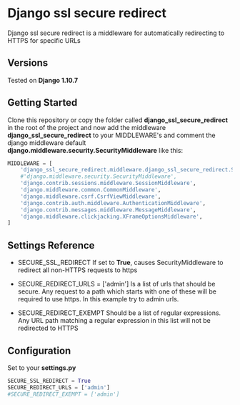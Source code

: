# Django ssl secure redirect
Django ssl secure redirect is a middleware for automatically redirecting to HTTPS for specific URLs

## Versions

Tested on **Django 1.10.7**

## Getting Started

Clone this repository or copy the folder called **django_ssl_secure_redirect** in the root of the
project and now add the middleware **django_ssl_secure_redirect** to your MIDDLEWARE's and comment
the django middleware default **django.middleware.security.SecurityMiddleware**
like this:

```python
MIDDLEWARE = [
    'django_ssl_secure_redirect.middleware.django_ssl_secure_redirect.SecurityMiddleware',
    #'django.middleware.security.SecurityMiddleware',
    'django.contrib.sessions.middleware.SessionMiddleware',
    'django.middleware.common.CommonMiddleware',
    'django.middleware.csrf.CsrfViewMiddleware',
    'django.contrib.auth.middleware.AuthenticationMiddleware',
    'django.contrib.messages.middleware.MessageMiddleware',
    'django.middleware.clickjacking.XFrameOptionsMiddleware',
]
```

## Settings Reference

- SECURE_SSL_REDIRECT
If set to **True**, causes SecurityMiddleware to redirect all non-HTTPS requests to https

- SECURE_REDIRECT_URLS = ['admin']
Is a list of urls that should be secure. Any request to a path which starts with one of these will be required to use https.
In this example try to admin urls.

- SECURE_REDIRECT_EXEMPT
Should be a list of regular expressions. Any URL path matching a regular expression in this list will not be redirected to HTTPS 

## Configuration

Set to your **settings.py**

```python
SECURE_SSL_REDIRECT = True
SECURE_REDIRECT_URLS = ['admin']
#SECURE_REDIRECT_EXEMPT = ['admin']
```
